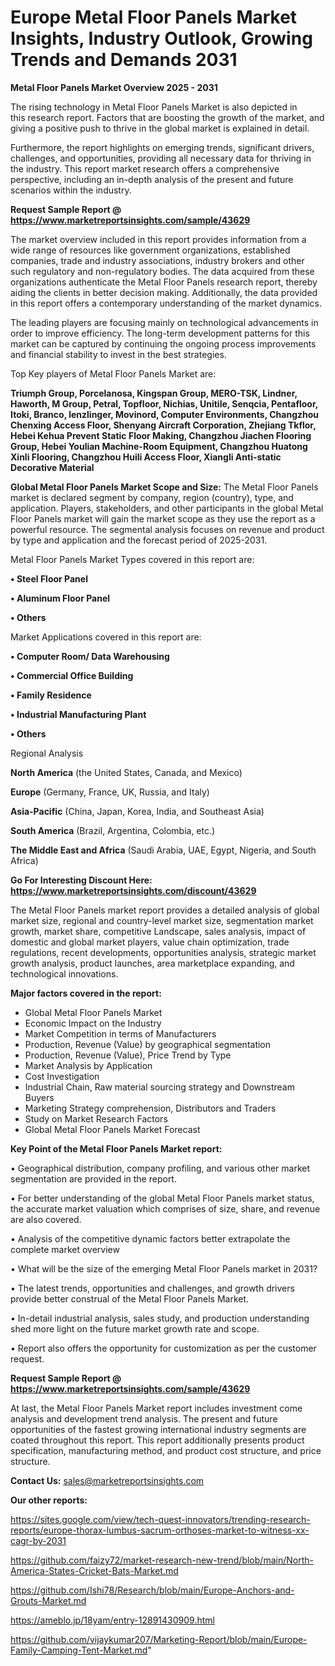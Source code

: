 # Europe Metal Floor Panels Market Insights, Industry Outlook, Growing Trends and Demands 2031

<Strong> Metal Floor Panels Market Overview 2025 - 2031</strong>

The rising technology in Metal Floor Panels Market is also depicted in this research report. Factors that are boosting the growth of the market, and giving a positive push to thrive in the global market is explained in detail.

Furthermore, the report highlights on emerging trends, significant drivers, challenges, and opportunities, providing all necessary data for thriving in the industry. This report market research offers a comprehensive perspective, including an in-depth analysis of the present and future scenarios within the industry.

<strong>Request Sample Report @ <a href=https://www.marketreportsinsights.com/sample/43629>https://www.marketreportsinsights.com/sample/43629</a></strong>

The market overview included in this report provides information from a wide range of resources like government organizations, established companies, trade and industry associations, industry brokers and other such regulatory and non-regulatory bodies. The data acquired from these organizations authenticate the Metal Floor Panels research report, thereby aiding the clients in better decision making. Additionally, the data provided in this report offers a contemporary understanding of the market dynamics.

The leading players are focusing mainly on technological advancements in order to improve efficiency. The long-term development patterns for this market can be captured by continuing the ongoing process improvements and financial stability to invest in the best strategies.

Top Key players of Metal Floor Panels Market are:

<strong>Triumph Group, Porcelanosa, Kingspan Group, MERO-TSK, Lindner, Haworth, M Group, Petral, Topfloor, Nichias, Unitile, Senqcia, Pentafloor, Itoki, Branco, lenzlinger, Movinord, Computer Environments, Changzhou Chenxing Access Floor, Shenyang Aircraft Corporation, Zhejiang Tkflor, Hebei Kehua Prevent Static Floor Making, Changzhou Jiachen Flooring Group, Hebei Youlian Machine-Room Equipment, Changzhou Huatong Xinli Flooring, Changzhou Huili Access Floor, Xiangli Anti-static Decorative Material</strong>

<strong><b>Global Metal Floor Panels Market Scope and Size:</b></strong>
The Metal Floor Panels market is declared segment by company, region (country), type, and application. Players, stakeholders, and other participants in the global Metal Floor Panels market will gain the market scope as they use the report as a powerful resource. The segmental analysis focuses on revenue and product by type and application and the forecast period of 2025-2031.

Metal Floor Panels Market Types covered in this report are:

<strong>•  Steel Floor Panel

•  Aluminum Floor Panel

•  Others</strong>

Market Applications covered in this report are:

<strong>•  Computer Room/ Data Warehousing

•  Commercial Office Building

•  Family Residence

•  Industrial Manufacturing Plant

•  Others</strong> 

Regional Analysis

<strong>North America</strong> (the United States, Canada, and Mexico)

<strong>Europe</strong> (Germany, France, UK, Russia, and Italy)

<strong>Asia-Pacific</strong> (China, Japan, Korea, India, and Southeast Asia)

<strong>South America</strong> (Brazil, Argentina, Colombia, etc.)

<strong>The Middle East and Africa</strong> (Saudi Arabia, UAE, Egypt, Nigeria, and South Africa)

<strong>Go For Interesting Discount Here: <a href=https://www.marketreportsinsights.com/discount/43629>https://www.marketreportsinsights.com/discount/43629</a></strong>

The Metal Floor Panels market report provides a detailed analysis of global market size, regional and country-level market size, segmentation market growth, market share, competitive Landscape, sales analysis, impact of domestic and global market players, value chain optimization, trade regulations, recent developments, opportunities analysis, strategic market growth analysis, product launches, area marketplace expanding, and technological innovations.

<strong><b>Major factors covered in the report:</b></strong>
<ul>
  <li>Global Metal Floor Panels Market </li>
  <li>Economic Impact on the Industry</li>
  <li>Market Competition in terms of Manufacturers</li>
  <li>Production, Revenue (Value) by geographical segmentation</li>
  <li>Production, Revenue (Value), Price Trend by Type</li>
  <li>Market Analysis by Application</li>
  <li>Cost Investigation</li>
  <li>Industrial Chain, Raw material sourcing strategy and Downstream Buyers</li>
  <li>Marketing Strategy comprehension, Distributors and Traders</li>
  <li>Study on Market Research Factors</li>
  <li>Global Metal Floor Panels Market Forecast</li>
</ul>

<strong><b>Key Point of the Metal Floor Panels Market report:</b></strong>

• Geographical distribution, company profiling, and various other market segmentation are provided in the report.

• For better understanding of the global Metal Floor Panels market status, the accurate market valuation which comprises of size, share, and revenue are also covered.

• Analysis of the competitive dynamic factors better extrapolate the complete market overview

• What will be the size of the emerging Metal Floor Panels market in 2031?

• The latest trends, opportunities and challenges, and growth drivers provide better construal of the Metal Floor Panels Market.

• In-detail industrial analysis, sales study, and production understanding shed more light on the future market growth rate and scope.

• Report also offers the opportunity for customization as per the customer request.

<strong>Request Sample Report @ <a href=https://www.marketreportsinsights.com/sample/43629>https://www.marketreportsinsights.com/sample/43629</a></strong>

At last, the Metal Floor Panels Market report includes investment come analysis and development trend analysis. The present and future opportunities of the fastest growing international industry segments are coated throughout this report. This report additionally presents product specification, manufacturing method, and product cost structure, and price structure.

<strong>Contact Us:</strong>
sales@marketreportsinsights.com

<strong>Our other reports:</strong>

<a href=https://sites.google.com/view/tech-quest-innovators/trending-research-reports/europe-thorax-lumbus-sacrum-orthoses-market-to-witness-xx-cagr-by-2031>https://sites.google.com/view/tech-quest-innovators/trending-research-reports/europe-thorax-lumbus-sacrum-orthoses-market-to-witness-xx-cagr-by-2031</a>

<a href=https://github.com/faizy72/market-research-new-trend/blob/main/North-America-States-Cricket-Bats-Market.md>https://github.com/faizy72/market-research-new-trend/blob/main/North-America-States-Cricket-Bats-Market.md</a>

<a href=https://github.com/Ishi78/Research/blob/main/Europe-Anchors-and-Grouts-Market.md>https://github.com/Ishi78/Research/blob/main/Europe-Anchors-and-Grouts-Market.md</a>

<a href=https://ameblo.jp/18yam/entry-12891430909.html>https://ameblo.jp/18yam/entry-12891430909.html</a>

<a href=https://github.com/vijaykumar207/Marketing-Report/blob/main/Europe-Family-Camping-Tent-Market.md>https://github.com/vijaykumar207/Marketing-Report/blob/main/Europe-Family-Camping-Tent-Market.md</a>"
